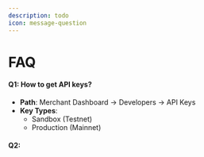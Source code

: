 ```yaml
---
description: todo
icon: message-question
---
```


# FAQ

#### Q1: How to get API keys?

* **Path**: Merchant Dashboard → Developers → API Keys
* **Key Types**:
  * Sandbox (Testnet)
  * Production (Mainnet)



#### &#x20;Q2:&#x20;
